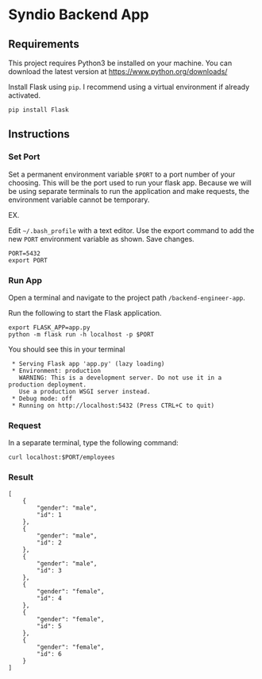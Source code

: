 # Syndio Backend App

## Requirements
This project requires Python3 be installed on your machine. You can download the latest version at https://www.python.org/downloads/

Install Flask using `pip`. I recommend using a virtual environment if already activated.
```
pip install Flask
```


## Instructions

### Set Port
Set a permanent environment variable `$PORT` to a port number of your choosing. This will be the port used to run your flask app.
Because we will be using separate terminals to run the application and make requests, the environment variable cannot be temporary.

EX.

Edit ```~/.bash_profile``` with a text editor. Use the export command to add the new `PORT` environment variable as shown.
Save changes.

```
PORT=5432
export PORT
```

### Run App
Open a terminal and navigate to the project path `/backend-engineer-app`.

Run the following to start the Flask application.

```
export FLASK_APP=app.py
python -m flask run -h localhost -p $PORT
```

You should see this in your terminal
```
 * Serving Flask app 'app.py' (lazy loading)
 * Environment: production
   WARNING: This is a development server. Do not use it in a production deployment.
   Use a production WSGI server instead.
 * Debug mode: off
 * Running on http://localhost:5432 (Press CTRL+C to quit)
```

### Request
In a separate terminal, type the following command:
```
curl localhost:$PORT/employees
```

### Result
```
[
    {
        "gender": "male",
        "id": 1
    },
    {
        "gender": "male",
        "id": 2
    },
    {
        "gender": "male",
        "id": 3
    },
    {
        "gender": "female",
        "id": 4
    },
    {
        "gender": "female",
        "id": 5
    },
    {
        "gender": "female",
        "id": 6
    }
]
```
